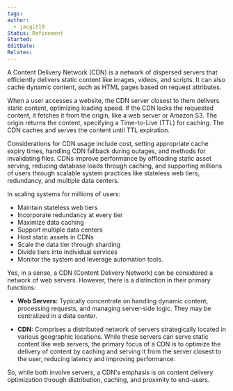```yaml
---
tags: 
author:
  - jacgit18
Status: Refinement
Started: 
EditDate: 
Relates:
---
```

A Content Delivery Network (CDN) is a network of dispersed servers that efficiently delivers static content like images, videos, and scripts. It can also cache dynamic content, such as HTML pages based on request attributes.

When a user accesses a website, the CDN server closest to them delivers static content, optimizing loading speed. If the CDN lacks the requested content, it fetches it from the origin, like a web server or Amazon S3. The origin returns the content, specifying a Time-to-Live (TTL) for caching. The CDN caches and serves the content until TTL expiration.

Considerations for CDN usage include cost, setting appropriate cache expiry times, handling CDN fallback during outages, and methods for invalidating files. CDNs improve performance by offloading static asset serving, reducing database loads through caching, and supporting millions of users through scalable system practices like stateless web tiers, redundancy, and multiple data centers.

In scaling systems for millions of users:
- Maintain stateless web tiers
- Incorporate redundancy at every tier
- Maximize data caching
- Support multiple data centers
- Host static assets in CDNs
- Scale the data tier through sharding
- Divide tiers into individual services
- Monitor the system and leverage automation tools.


Yes, in a sense, a CDN (Content Delivery Network) can be considered a network of web servers. However, there is a distinction in their primary functions:

- **Web Servers:** Typically concentrate on handling dynamic content, processing requests, and managing server-side logic. They may be centralized in a data center.

- **CDN:** Comprises a distributed network of servers strategically located in various geographic locations. While these servers can serve static content like web servers, the primary focus of a CDN is to optimize the delivery of content by caching and serving it from the server closest to the user, reducing latency and improving performance.

So, while both involve servers, a CDN's emphasis is on content delivery optimization through distribution, caching, and proximity to end-users.